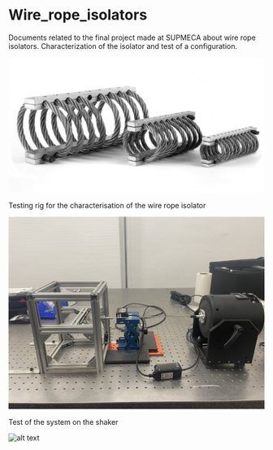 # Wire_rope_isolators
 Documents related to the final project made at SUPMECA about wire rope isolators. Characterization of the isolator and test of a configuration.

![alt text](https://github.com/deepfe/Wire_rope_isolators/blob/main/Pictures/wire_ropes.jpg?raw=true)

Testing rig for the characterisation of the wire rope isolator

![alt text](https://github.com/deepfe/Wire_rope_isolators/blob/main/Pictures/IMG_5999.jpeg?raw=true)

Test of the system on the shaker

![alt text](https://github.com/deepfe/Wire_rope_isolators/blob/main/Pictures/IMG_5982.jpeg?raw=true)